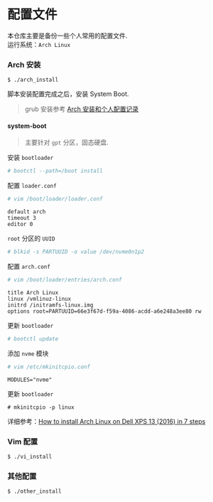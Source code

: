配置文件
========
本仓库主要是备份一些个人常用的配置文件.  
运行系统：`Arch Linux`


### Arch 安装
```
$ ./arch_install
```
脚本安装配置完成之后，安装 System Boot.
> grub 安装参考 [Arch 安装和个人配置记录](https://github.com/codcodog/Blog/issues/74)

#### system-boot
> 主要针对 `gpt` 分区，固态硬盘.

安装 `bootloader`
```bash
# bootctl --path=/boot install
```
配置 `loader.conf`
```bash
# vim /boot/loader/loader.conf
```
```
default arch
timeout 3
editor 0
```

`root` 分区的 `UUID`
```bash
# blkid -s PARTUUID -o value /dev/nvme0n1p2
```

配置 `arch.conf`
```bash
# vim /boot/loader/entries/arch.conf
```
```
title Arch Linux
linux /vmlinuz-linux
initrd /initramfs-linux.img
options root=PARTUUID=66e3f67d-f59a-4086-acdd-a6e248a3ee80 rw
```

更新 `bootloader`
```bash
# bootctl update
```

添加 `nvme` 模块
```bash
# vim /etc/mkinitcpio.conf
```
```
MODULES="nvme"
```

更新 `bootloader`
```
# mkinitcpio -p linux
```

详细参考：[How to install Arch Linux on Dell XPS 13 (2016) in 7 steps](https://www.cio.com/article/3098030/linux/how-to-install-arch-linux-on-dell-xps-13-2016-in-7-steps.html#slide5)

### Vim 配置
```sh
$ ./vi_install
```

### 其他配置
```sh
$ ./other_install
```

